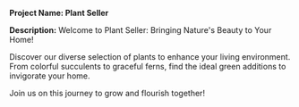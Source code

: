 **Project Name: Plant Seller**

**Description:** Welcome to Plant Seller: Bringing Nature's Beauty to Your Home!

Discover our diverse selection of plants to enhance your living environment. From colorful succulents to graceful ferns, find the ideal green additions to invigorate your home.

Join us on this journey to grow and flourish together!

